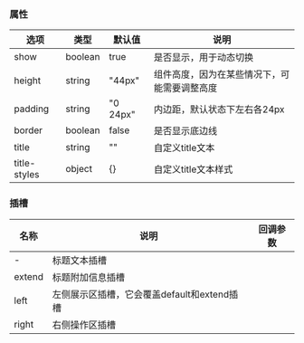 ### 属性
| 选项           | 类型      | 默认值      | 说明                     |
|--------------|---------|----------|------------------------|
| show         | boolean | true     | 是否显示，用于动态切换            |
| height       | string  | "44px"   | 组件高度，因为在某些情况下，可能需要调整高度 |
| padding      | string  | "0 24px" | 内边距，默认状态下左右各24px       |
| border       | boolean | false    | 是否显示底边线                |
| title        | string  | ""       | 自定义title文本             |
| title-styles | object  | {}       | 自定义title文本样式           |

### 插槽
| 名称     | 说明                           | 回调参数 |
|--------|------------------------------|------|
| -      | 标题文本插槽                       |      |
| extend | 标题附加信息插槽                     |      |
| left   | 左侧展示区插槽，它会覆盖default和extend插槽 |      |
| right  | 右侧操作区插槽                      |      |